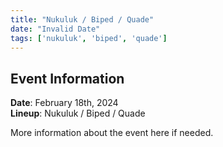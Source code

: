 ```yaml
---
title: "Nukuluk / Biped / Quade"
date: "Invalid Date"
tags: ['nukuluk', 'biped', 'quade']
---
```


## Event Information

**Date**: February 18th, 2024  
**Lineup**: Nukuluk / Biped / Quade

More information about the event here if needed.
